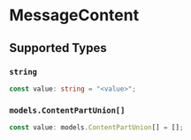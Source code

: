 # MessageContent


## Supported Types

### `string`

```typescript
const value: string = "<value>";
```

### `models.ContentPartUnion[]`

```typescript
const value: models.ContentPartUnion[] = [];
```


